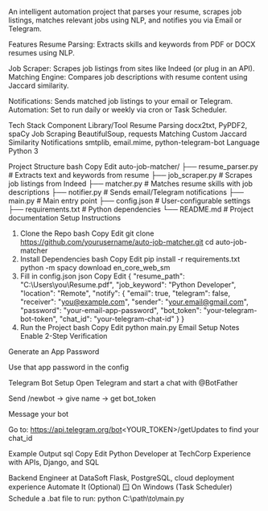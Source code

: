 An intelligent automation project that parses your resume, scrapes job listings, matches relevant jobs using NLP, and notifies you via Email or Telegram.

 Features
 Resume Parsing: Extracts skills and keywords from PDF or DOCX resumes using NLP.

 Job Scraper: Scrapes job listings from sites like Indeed (or plug in an API).
 Matching Engine: Compares job descriptions with resume content using Jaccard similarity.

 Notifications: Sends matched job listings to your email or Telegram.
 Automation: Set to run daily or weekly via cron or Task Scheduler.

 Tech Stack
Component	Library/Tool
Resume Parsing	docx2txt, PyPDF2, spaCy
Job Scraping	BeautifulSoup, requests
Matching	Custom Jaccard Similarity
Notifications	smtplib, email.mime, python-telegram-bot
Language	Python 3

 Project Structure
bash
Copy
Edit
auto-job-matcher/
├── resume_parser.py     # Extracts text and keywords from resume
├── job_scraper.py       # Scrapes job listings from Indeed
├── matcher.py           # Matches resume skills with job descriptions
├── notifier.py          # Sends email/Telegram notifications
├── main.py              # Main entry point
├── config.json          # User-configurable settings
├── requirements.txt     # Python dependencies
└── README.md            # Project documentation
 Setup Instructions
1. Clone the Repo
bash
Copy
Edit
git clone https://github.com/yourusername/auto-job-matcher.git
cd auto-job-matcher
2. Install Dependencies
bash
Copy
Edit
pip install -r requirements.txt
python -m spacy download en_core_web_sm
3. Fill in config.json
json
Copy
Edit
{
  "resume_path": "C:\\Users\\you\\Resume.pdf",
  "job_keyword": "Python Developer",
  "location": "Remote",
  "notify": {
    "email": true,
    "telegram": false,
    "receiver": "you@example.com",
    "sender": "your.email@gmail.com",
    "password": "your-email-app-password",
    "bot_token": "your-telegram-bot-token",
    "chat_id": "your-telegram-chat-id"
  }
}
4. Run the Project
bash
Copy
Edit
python main.py
 Email Setup Notes
Enable 2-Step Verification

Generate an App Password

Use that app password in the config

 Telegram Bot Setup
Open Telegram and start a chat with @BotFather

Send /newbot → give name → get bot_token

Message your bot

Go to: https://api.telegram.org/bot<YOUR_TOKEN>/getUpdates to find your chat_id

 Example Output
sql
Copy
Edit
 Python Developer at TechCorp
Experience with APIs, Django, and SQL

 Backend Engineer at DataSoft
Flask, PostgreSQL, cloud deployment experience
 Automate It (Optional)
🪟 On Windows (Task Scheduler)
Schedule a .bat file to run:
python C:\path\to\main.py
